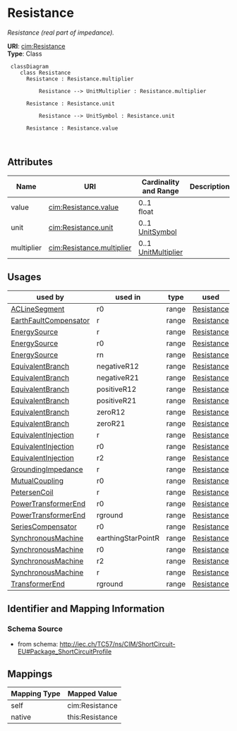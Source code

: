 # Resistance


_Resistance (real part of impedance)._





**URI**: [cim:Resistance](http://iec.ch/TC57/CIM100#Resistance)<br />
**Type**: Class




```mermaid
 classDiagram
    class Resistance
      Resistance : Resistance.multiplier
        
          Resistance --> UnitMultiplier : Resistance.multiplier
        
      Resistance : Resistance.unit
        
          Resistance --> UnitSymbol : Resistance.unit
        
      Resistance : Resistance.value
        
      
```




<!-- no inheritance hierarchy -->


## Attributes


| Name | URI | Cardinality and Range | Description | Inheritance |
| ---  | --- | --- | --- | --- |
| value | [cim:Resistance.value](http://iec.ch/TC57/CIM100#Resistance.value) | 0..1 <br />  float  |  | direct |
| unit | [cim:Resistance.unit](http://iec.ch/TC57/CIM100#Resistance.unit) | 0..1 <br />  [UnitSymbol](UnitSymbol.md)  |  | direct |
| multiplier | [cim:Resistance.multiplier](http://iec.ch/TC57/CIM100#Resistance.multiplier) | 0..1 <br />  [UnitMultiplier](UnitMultiplier.md)  |  | direct |





## Usages

| used by | used in | type | used |
| ---  | --- | --- | --- |
| [ACLineSegment](ACLineSegment.md) | r0 | range | [Resistance](Resistance.md) |
| [EarthFaultCompensator](EarthFaultCompensator.md) | r | range | [Resistance](Resistance.md) |
| [EnergySource](EnergySource.md) | r | range | [Resistance](Resistance.md) |
| [EnergySource](EnergySource.md) | r0 | range | [Resistance](Resistance.md) |
| [EnergySource](EnergySource.md) | rn | range | [Resistance](Resistance.md) |
| [EquivalentBranch](EquivalentBranch.md) | negativeR12 | range | [Resistance](Resistance.md) |
| [EquivalentBranch](EquivalentBranch.md) | negativeR21 | range | [Resistance](Resistance.md) |
| [EquivalentBranch](EquivalentBranch.md) | positiveR12 | range | [Resistance](Resistance.md) |
| [EquivalentBranch](EquivalentBranch.md) | positiveR21 | range | [Resistance](Resistance.md) |
| [EquivalentBranch](EquivalentBranch.md) | zeroR12 | range | [Resistance](Resistance.md) |
| [EquivalentBranch](EquivalentBranch.md) | zeroR21 | range | [Resistance](Resistance.md) |
| [EquivalentInjection](EquivalentInjection.md) | r | range | [Resistance](Resistance.md) |
| [EquivalentInjection](EquivalentInjection.md) | r0 | range | [Resistance](Resistance.md) |
| [EquivalentInjection](EquivalentInjection.md) | r2 | range | [Resistance](Resistance.md) |
| [GroundingImpedance](GroundingImpedance.md) | r | range | [Resistance](Resistance.md) |
| [MutualCoupling](MutualCoupling.md) | r0 | range | [Resistance](Resistance.md) |
| [PetersenCoil](PetersenCoil.md) | r | range | [Resistance](Resistance.md) |
| [PowerTransformerEnd](PowerTransformerEnd.md) | r0 | range | [Resistance](Resistance.md) |
| [PowerTransformerEnd](PowerTransformerEnd.md) | rground | range | [Resistance](Resistance.md) |
| [SeriesCompensator](SeriesCompensator.md) | r0 | range | [Resistance](Resistance.md) |
| [SynchronousMachine](SynchronousMachine.md) | earthingStarPointR | range | [Resistance](Resistance.md) |
| [SynchronousMachine](SynchronousMachine.md) | r0 | range | [Resistance](Resistance.md) |
| [SynchronousMachine](SynchronousMachine.md) | r2 | range | [Resistance](Resistance.md) |
| [SynchronousMachine](SynchronousMachine.md) | r | range | [Resistance](Resistance.md) |
| [TransformerEnd](TransformerEnd.md) | rground | range | [Resistance](Resistance.md) |






## Identifier and Mapping Information







### Schema Source


* from schema: http://iec.ch/TC57/ns/CIM/ShortCircuit-EU#Package_ShortCircuitProfile





## Mappings

| Mapping Type | Mapped Value |
| ---  | ---  |
| self | cim:Resistance |
| native | this:Resistance |




